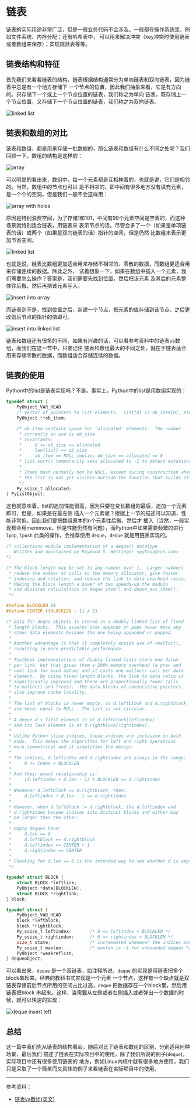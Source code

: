 # 链表

链表的实际用途非常广泛，但是一般业务代码不会涉及。一般都在操作系统里，例如文件系统、内存分配；还有哈希表中，
可以用来解决冲突（key冲突时使用链表或者数组来保存）；实现跳跃表等等。

## 链表结构和特征

首先我们来看看链表的结构。链表根据结构通常分为单向链表和双向链表，因为链表中总是有一个地方存储下
一个节点的位置，因此我们抽象来看，它是有方向的。只存储下一个或上一个节点位置的链表，我们称之为单向
链表，既存储上一个节点位置，又存储下一个节点位置的链表，我们称之为双向链表。

![linked list](./img/linked_list.png)

## 链表和数组的对比

链表和数组，都是用来存储一批数据的，那么链表和数组有什么不同之处呢？我们回顾一下，数组的结构是这样的：

![array](./img/array.png)

可以明显的看出来，数组中，每一个元素都是互相挨着的，也就是说，它们是相邻的。当然，数组中的节点也可以
是不相邻的，即中间有很多地方没有填充元素，是一个个的空洞，但是我们一般不会这样用：

![array with holes](./img/array_with_holes.png)

原因是特别浪费空间，为了存储1和101，中间有99个元素空间是空着的，而这种场景就特别适合链表，用链表来
表示节点的话，尽管会多了一个（如果是单项链表的话）或两个（如果是双向链表的话）指针的空间，但是仍然
比数组来表示更加节省空间。

![linked list](./img/linked_list_demo.png)

也就是说，链表比数组更加适合用来存储不相邻的、零散的数据，而数组更适合用来存储连续的数据。除此之外，
试着想象一下，如果在数组中插入一个元素，我们需要怎么操作？答案是，我们需要先找到位置，然后把该元素
及其后的元素整体往后搬，然后再把该元素写入。

![insert into array](./img/insert_into_array.png)

而链表则不是，找到位置之后，新建一个节点，把元素的值存储到该节点，之后更改前后节点的指针的值即可。

![insert into linked list](./img/insert_into_linkedlist.png)

链表和数组还有很多的不同，如果有兴趣的话，可以看参考资料中的链表vs数组，而我们在这一节中，只要记住
链表和数组最大的不同之处，就在于链表适合用来存储零散的数据，而数组适合存储连续的数据。

## 链表的使用

Python中的list是链表实现吗？不是。事实上，Python中的list是用数组实现的：

```c
typedef struct {
    PyObject_VAR_HEAD
    /* Vector of pointers to list elements.  list[0] is ob_item[0], etc. */
    PyObject **ob_item;

    /* ob_item contains space for 'allocated' elements.  The number
     * currently in use is ob_size.
     * Invariants:
     *     0 <= ob_size <= allocated
     *     len(list) == ob_size
     *     ob_item == NULL implies ob_size == allocated == 0
     * list.sort() temporarily sets allocated to -1 to detect mutations.
     *
     * Items must normally not be NULL, except during construction when
     * the list is not yet visible outside the function that builds it.
     */
    Py_ssize_t allocated;
} PyListObject;
```

这也就意味着，list的追加性能很高，因为只要在变长数组的最后，追加一个元素即可，但是，如果是在最左侧
插入一个元素呢？根据上一节的描述可以知道，性能非常低，因此我们要把数组原本的n个元素往后搬，然后才
插入（当然，一般实现都会用memmove，但是性能仍然有问题），而Python中如果需要频繁的进行 `lpop`, `lpush`
此类的操作，会推荐使用 `deque`，`deque` 就是用链表实现的。

```c
/* collections module implementation of a deque() datatype
   Written and maintained by Raymond D. Hettinger <python@rcn.com>
*/

/* The block length may be set to any number over 1.  Larger numbers
 * reduce the number of calls to the memory allocator, give faster
 * indexing and rotation, and reduce the link to data overhead ratio.
 * Making the block length a power of two speeds-up the modulo
 * and division calculations in deque_item() and deque_ass_item().
 */

#define BLOCKLEN 64
#define CENTER ((BLOCKLEN - 1) / 2)

/* Data for deque objects is stored in a doubly-linked list of fixed
 * length blocks.  This assures that appends or pops never move any
 * other data elements besides the one being appended or popped.
 *
 * Another advantage is that it completely avoids use of realloc(),
 * resulting in more predictable performance.
 *
 * Textbook implementations of doubly-linked lists store one datum
 * per link, but that gives them a 200% memory overhead (a prev and
 * next link for each datum) and it costs one malloc() call per data
 * element.  By using fixed-length blocks, the link to data ratio is
 * significantly improved and there are proportionally fewer calls
 * to malloc() and free().  The data blocks of consecutive pointers
 * also improve cache locality.
 *
 * The list of blocks is never empty, so d.leftblock and d.rightblock
 * are never equal to NULL.  The list is not circular.
 *
 * A deque d's first element is at d.leftblock[leftindex]
 * and its last element is at d.rightblock[rightindex].
 *
 * Unlike Python slice indices, these indices are inclusive on both
 * ends.  This makes the algorithms for left and right operations
 * more symmetrical and it simplifies the design.
 *
 * The indices, d.leftindex and d.rightindex are always in the range:
 *     0 <= index < BLOCKLEN
 *
 * And their exact relationship is:
 *     (d.leftindex + d.len - 1) % BLOCKLEN == d.rightindex
 *
 * Whenever d.leftblock == d.rightblock, then:
 *     d.leftindex + d.len - 1 == d.rightindex
 *
 * However, when d.leftblock != d.rightblock, the d.leftindex and
 * d.rightindex become indices into distinct blocks and either may
 * be larger than the other.
 *
 * Empty deques have:
 *     d.len == 0
 *     d.leftblock == d.rightblock
 *     d.leftindex == CENTER + 1
 *     d.rightindex == CENTER
 *
 * Checking for d.len == 0 is the intended way to see whether d is empty.
 */

typedef struct BLOCK {
    struct BLOCK *leftlink;
    PyObject *data[BLOCKLEN];
    struct BLOCK *rightlink;
} block;

typedef struct {
    PyObject_VAR_HEAD
    block *leftblock;
    block *rightblock;
    Py_ssize_t leftindex;       /* 0 <= leftindex < BLOCKLEN */
    Py_ssize_t rightindex;      /* 0 <= rightindex < BLOCKLEN */
    size_t state;               /* incremented whenever the indices move */
    Py_ssize_t maxlen;          /* maxlen is -1 for unbounded deques */
    PyObject *weakreflist;
} dequeobject;
```

可以看出来，`deque` 是一个双链表，如注释所说，`deque` 的实现是用链表把多个block串起来。经典的教科书式实现是一个元素
一个节点，这样有一个缺点就是双链表存储前后节点所用的空间占比过高，`deque` 把数据存在一个block里，然后用链表把block
串起来。这样，当需要从左侧或者右侧插入或者弹出一个数据的时候，就可以快速的实现：

![deque insert left](./img/deque.png)

## 总结

这一篇中我们先从链表的结构看起，随后对比了链表和数组的区别，分别适用何种场景，最后我们
描述了链表在实际项目中的使用，除了我们所说的例子(`deque`)，实际项目中还有很多使用链表的
地方，例如Linux内核中就有很多地方使用，我们只是采取了一个简单而又具体的例子来看链表在实际项目中的使用。

---

参考资料：

- [链表vs数组(英文)](https://www.geeksforgeeks.org/linked-list-vs-array/)
